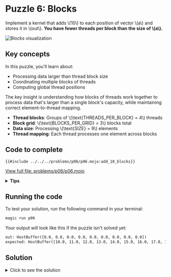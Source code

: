 # Puzzle 6: Blocks

Implement a kernel that adds \\(10\\) to each position of vector \\(a\\) and stores it in \\(out\\).
**You have fewer threads per block than the size of \\(a\\).**

![Blocks visualization](https://raw.githubusercontent.com/srush/GPU-Puzzles/main/GPU_puzzlers_files/GPU_puzzlers_31_1.svg)

## Key concepts

In this puzzle, you'll learn about:
- Processing data larger than thread block size
- Coordinating multiple blocks of threads
- Computing global thread positions

The key insight is understanding how blocks of threads work together to process data that's larger than a single block's capacity, while maintaining correct element-to-thread mapping.

- **Thread blocks**: Groups of \\(\\text{THREADS\_PER\_BLOCK} = 4\\) threads
- **Block grid**: \\(\\text{BLOCKS\_PER\_GRID} = 3\\) blocks total
- **Data size**: Processing \\(\\text{SIZE} = 9\\) elements
- **Thread mapping**: Each thread processes one element across blocks

## Code to complete

```mojo
{{#include ../../../problems/p06/p06.mojo:add_10_blocks}}
```
<a href="{{#include ../_includes/repo_url.md}}/blob/main/problems/p06/p06.mojo" class="filename">View full file: problems/p06/p06.mojo</a>

<details>
<summary><strong>Tips</strong></summary>

<div class="solution-tips">

1. Calculate global index: `global_i = block_dim.x * block_idx.x + thread_idx.x`
2. Add guard: `if global_i < size`
3. Inside guard: `out[global_i] = a[global_i] + 10.0`
</div>
</details>

## Running the code

To test your solution, run the following command in your terminal:

```bash
magic run p06
```

Your output will look like this if the puzzle isn't solved yet:
```txt
out: HostBuffer([0.0, 0.0, 0.0, 0.0, 0.0, 0.0, 0.0, 0.0, 0.0])
expected: HostBuffer([10.0, 11.0, 12.0, 13.0, 14.0, 15.0, 16.0, 17.0, 18.0])
```

## Solution

<details>
<summary>Click to see the solution</summary>

```mojo
{{#include ../../../solutions/p06/p06.mojo:add_10_blocks_solution}}
```

<div class="solution-explanation">

This solution:
- Computes global thread index from block and thread indices
- Guards against out-of-bounds with `if global_i < size`
- Inside guard: adds 10 to input value at global index
</div>
</details>
